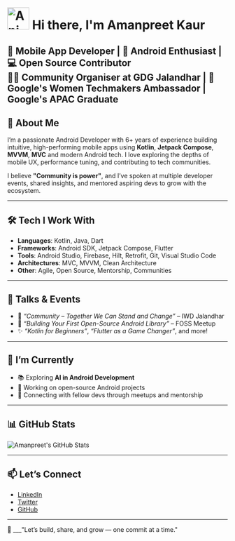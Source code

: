# <img src="https://iam-weijie.github.io/wave/hand-emoji.svg" alt="Animated Emoji" width="50" height="50"> Hi there, I'm Amanpreet Kaur

🎯 **Mobile App Developer** | 💚 **Android Enthusiast** | 💻 **Open Source Contributor**  
👩‍💻 Community Organiser at **GDG Jalandhar** | 🌸 **Google's Women Techmakers Ambassador** | Google's APAC Graduate 
---

## 🚀 About Me

I’m a passionate Android Developer with 6+ years of experience building intuitive, high-performing mobile apps using **Kotlin**, **Jetpack Compose**, **MVVM**, **MVC** and modern Android tech. I love exploring the depths of mobile UX, performance tuning, and contributing to tech communities.

I believe **"Community is power"**, and I’ve spoken at multiple developer events, shared insights, and mentored aspiring devs to grow with the ecosystem.

---

## 🛠️ Tech I Work With

- **Languages**: Kotlin, Java, Dart  
- **Frameworks**: Android SDK, Jetpack Compose, Flutter  
- **Tools**: Android Studio, Firebase, Hilt, Retrofit, Git, Visual Studio Code 
- **Architectures**: MVC, MVVM, Clean Architecture  
- **Other**: Agile, Open Source, Mentorship, Communities  

---

## 📢 Talks & Events

- 🎤 *“Community – Together We Can Stand and Change”* – IWD Jalandhar
- 🧩 *“Building Your First Open-Source Android Library”* – FOSS Meetup
- ✨ *“Kotlin for Beginners”*, *“Flutter as a Game Changer”*, and more!

---

## 🌱 I’m Currently

- 📚 Exploring **AI in Android Development**
- 🧩 Working on open-source Android projects
- 🤝 Connecting with fellow devs through meetups and mentorship

---

## 📊 GitHub Stats

![Amanpreet's GitHub Stats](https://github-readme-stats.vercel.app/api?username=yourusername&show_icons=true&theme=radical)

---

## 📫 Let’s Connect

- [LinkedIn](https://www.linkedin.com/in/kauramanp/)  
- [Twitter](https://x.com/kauramanp)  
- [GitHub](https://github.com/kauramanp)

---

💬 ___"Let’s build, share, and grow — one commit at a time." 
